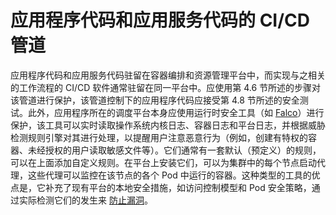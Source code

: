 # 应用程序代码和应用服务代码的 CI/CD 管道

应用程序代码和应用服务代码驻留在容器编排和资源管理平台中，而实现与之相关的工作流程的 CI/CD 软件通常驻留在同一平台中。应使用第 4.6 节所述的步骤对该管道进行保护，该管道控制下的应用程序代码应接受第 4.8 节所述的安全测试。此外，应用程序所在的调度平台本身应使用运行时安全工具（如 [Falco](https://betterprogramming.pub/kubernetes-security-with-falco-2eb060d3ae7d)）进行保护，该工具可以实时读取操作系统内核日志、容器日志和平台日志，并根据威胁检测规则引擎对其进行处理，以提醒用户注意恶意行为（例如，创建有特权的容器、未经授权的用户读取敏感文件等）。它们通常有一套默认（预定义）的规则，可以在上面添加自定义规则。在平台上安装它们，可以为集群中的每个节点启动代理，这些代理可以监控在该节点的各个 Pod 中运行的容器。这种类型的工具的优点是，它补充了现有平台的本地安全措施，如访问控制模型和 Pod 安全策略，通过实际检测它们的发生来 [防止漏洞](https://searchitoperations.techtarget.com/tip/Terraform-cheat-sheet-Notable-commands-HCL-and-more?utm_campaign=20210726_Infrastructure+as+code+still+a+big+security+buzz&utm_medium=EM&utm_source=NLN&track=NL-1841&ad=939808&asrc=EM_NLN_172629823)。